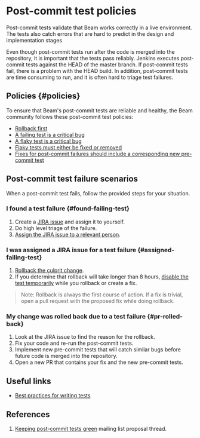 # Post-commit test policies

Post-commit tests validate that Beam works correctly in a live environment. The
tests also catch errors that are hard to predict in the design and
implementation stages

Even though post-commit tests run after the code is merged into the repository,
it is important that the tests pass reliably. Jenkins executes post-commit tests
against the HEAD of the master branch. If post-commit tests fail, there is a
problem with the HEAD build. In addition, post-commit tests are time consuming
to run, and it is often hard to triage test failures.


## Policies {#policies}

To ensure that Beam's post-commit tests are reliable and healthy, the Beam
community follows these post-commit test policies:

*   [Rollback first](policies/index.md#rollback_first)
*   [A failing test is a critical bug](policies/index.md#failing_test_is_critical_bug)
*   [A flaky test is a critical bug](policies/index.md#flake_is_failing)
*   [Flaky tests must either be fixed or removed](policies/index.md#remove_flake)
*   [Fixes for post-commit failures should include a corresponding new pre-commit test](policies/index.md#precommit_for_postcommit)


## Post-commit test failure scenarios

When a post-commit test fails, follow the provided steps for your situation.

### I found a test failure {#found-failing-test}

1.  Create a [JIRA issue](https://issues.apache.org/jira/projects/BEAM)
    and assign it to yourself.
1.  Do high level triage of the failure.
1.  [Assign the JIRA issue to a relevant person](guides/index.md#find_specialist).

### I was assigned a JIRA issue for a test failure {#assigned-failing-test}

1.  [Rollback the culprit change](guides/index.md#rollback).
1.  If you determine that rollback will take longer than 8 hours, [disable the
    test temporarily](guides/index.md#disabling) while you rollback or create a
    fix.

> Note: Rollback is always the first course of action. If a fix is trivial,
> open a pull request with the proposed fix while doing rollback.

### My change was rolled back due to a test failure {#pr-rolled-back}

1.  Look at the JIRA issue to find the reason for the rollback.
1.  Fix your code and re-run the post-commit tests.
1.  Implement new pre-commit tests that will catch similar bugs before future
    code is merged into the repository.
1.  Open a new PR that contains your fix and the new pre-commit tests.

## Useful links

*   [Best practices for writing tests](tests_best_practices.md)

## References

1.  [Keeping post-commit tests green](https://lists.apache.org/thread.html/3bb4aa777751da2e2d7e22666aa6a2e18ae31891cb09d91718b75e74@%3Cdev.beam.apache.org%3E)
    mailing list proposal thread.
